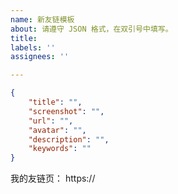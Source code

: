 ```yaml
---
name: 新友链模板
about: 请遵守 JSON 格式，在双引号中填写。
title: 
labels: ''
assignees: ''

---
```

<!-- 请在双引号中填写 -->
```json
{
    "title": "",
    "screenshot": "",
    "url": "",
    "avatar": "",
    "description": "",
    "keywords": ""
}
```

我的友链页： https://

<!--
如果您使用 issue 作为友链源，请附上 issue 仓库链接，否则请直接添加 example.com 到您的友链中。
-->
